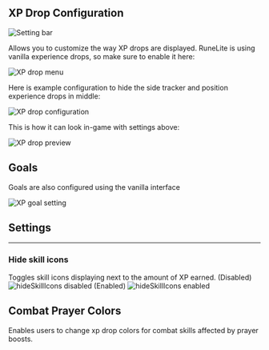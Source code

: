 ## XP Drop Configuration

![Setting bar](https://i.imgur.com/HRPgmf9.png)

Allows you to customize the way XP drops are displayed. RuneLite is using vanilla experience drops, so make sure to enable it here:

![XP drop menu](https://i.imgur.com/W9ul33p.png)

Here is example configuration to hide the side tracker and position experience drops in middle:

![XP drop configuration](https://i.imgur.com/H1ryNnQ.png)

This is how it can look in-game with settings above:

![XP drop preview](https://i.imgur.com/WWc80RZ.png)

## Goals
Goals are also configured using the vanilla interface

![XP goal setting](https://vignette.wikia.nocookie.net/2007scape/images/b/b1/XP_Drops%2C_Jad_Pet_%26_Slayer_%283%29.png/revision/latest?cb=20150806114813)
 
## Settings
---
### Hide skill icons
Toggles skill icons displaying next to the amount of XP earned.
(Disabled) 
![hideSkillIcons disabled](https://i.imgur.com/AIu2zOo.png) 
(Enabled) 
![hideSkillIcons enabled](https://i.imgur.com/QzJraC3.png) 

## Combat Prayer Colors
Enables users to change xp drop colors for combat skills affected by prayer boosts.